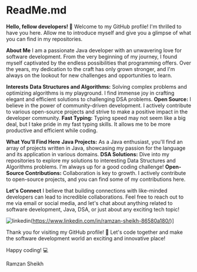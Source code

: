 # ReadMe.md
**Hello, fellow developers! 👋**
Welcome to my GitHub profile! I'm thrilled to have you here. Allow me to introduce myself and give you a glimpse of what you can find in my repositories.

**About Me**
I am a passionate Java developer with an unwavering love for software development. From the very beginning of my journey, I found myself captivated by the endless possibilities that programming offers. Over the years, my dedication to the craft has only grown stronger, and I'm always on the lookout for new challenges and opportunities to learn.

**Interests**
**Data Structures and Algorithms:** Solving complex problems and optimizing algorithms is my playground. I find immense joy in crafting elegant and efficient solutions to challenging DSA problems.
**Open Source:** I believe in the power of community-driven development. I actively contribute to various open-source projects and strive to make a positive impact in the developer community.
**Fast Typing:** Typing speed may not seem like a big deal, but I take pride in my fast typing skills. It allows me to be more productive and efficient while coding.

**What You'll Find Here**
**Java Projects:** As a Java enthusiast, you'll find an array of projects written in Java, showcasing my passion for the language and its application in various domains.
**DSA Solutions:** Dive into my repositories to explore my solutions to interesting Data Structures and Algorithms problems. I'm always up for a good coding challenge!
**Open-Source Contributions:** Collaboration is key to growth. I actively contribute to open-source projects, and you can find some of my contributions here.

**Let's Connect**
I believe that building connections with like-minded developers can lead to incredible collaborations. Feel free to reach out to me via email or social media, and let's chat about anything related to software development, Java, DSA, or just about any exciting tech topic!

![linkedin](https://img.shields.io/badge/LinkedIn-#0A66C2?style=for-the-badge&logo=LinkedIn&logoColor=white)(https://www.linkedin.com/in/ramzan-sheikh-86580a180/)]

Thank you for visiting my GitHub profile! 🙏 Let's code together and make the software development world an exciting and innovative place!

Happy coding! 💻

Ramzan Sheikh
